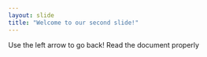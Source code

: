 ```yaml
---
layout: slide
title: "Welcome to our second slide!"
---
```

Use the left arrow to go back!
Read the document properly
